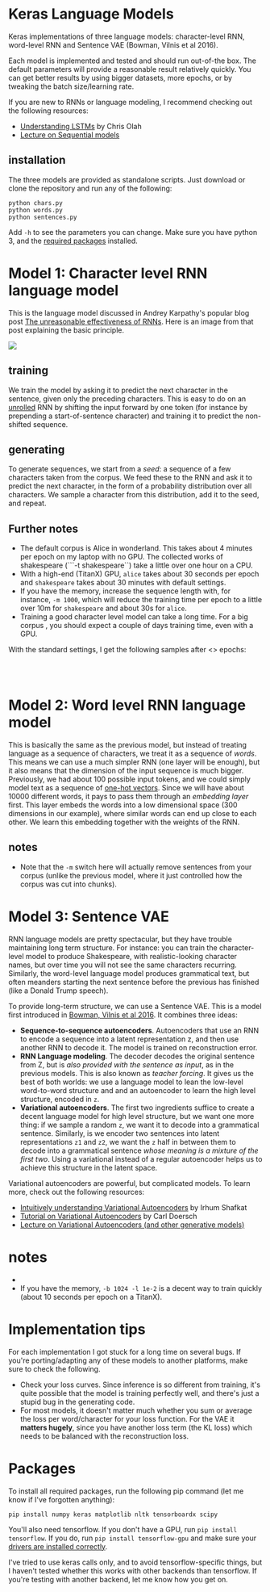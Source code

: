 # Keras Language Models
Keras implementations of three language models: character-level RNN, word-level RNN and Sentence VAE (Bowman, Vilnis et al 2016).

Each model is implemented and tested and should run out-of-the box. The default parameters will provide a reasonable result relatively quickly. You can get better results by using bigger datasets, more epochs, or by tweaking the batch size/learning rate.

If you are new to RNNs or language modeling, I recommend checking out the following resources:
* [Understanding LSTMs](http://colah.github.io/posts/2015-08-Understanding-LSTMs/) by Chris Olah
* [Lecture on Sequential models](https://youtu.be/h6j9wgHGnOk) 

## installation

The three models are provided as standalone scripts. Just download or clone the repository and run any of the following:
```
python chars.py
python words.py
python sentences.py
```
Add ```-h``` to see the parameters you can change. Make sure you have python 3, and the [required packages](#packages) installed. 

# Model 1: Character level RNN language model

This is the language model discussed in Andrey Karpathy's popular blog post [The unreasonable effectiveness of RNNs](http://karpathy.github.io/2015/05/21/rnn-effectiveness/). Here is an image from that post explaining the basic principle.

![](http://karpathy.github.io/assets/rnn/charseq.jpeg)

## training

We train the model by asking it to predict the next character in the sentence, given only the preceding characters. This is easy to do on an [unrolled](https://machinelearningmastery.com/rnn-unrolling/) RNN by shifting the input forward by one token (for instance by prepending a start-of-sentence character) and training it to predict the non-shifted sequence.

## generating

To generate sequences, we start from a _seed_: a sequence of a few characters taken from the corpus. We feed these to the RNN and ask it to predict the next character, in the form of a probability distribution over all characters. We sample a character from this distribution, add it to the seed, and repeat.

## Further notes

* The default corpus is Alice in wonderland. This takes about 4 minutes per epoch on my laptop with no GPU. The collected works of shakespeare (```-t shakespeare``) take a little over one hour on a CPU.
* With a high-end (TitanX) GPU, ```alice``` takes about 30 seconds per epoch and ```shakespeare``` takes about 30 minutes with default settings. 
* If you have the memory, increase the sequence length with, for instance, ```-m 1000```, which will reduce the training time per epoch to a little over 10m for ```shakespeare``` and about 30s for ```alice```.
* Training a good character level model can take a long time. For a big corpus , you should expect a couple of days training time, even with a GPU.
 
With the standard settings, I get the following samples after <> epochs:
 
 <pre>
 
 </pre>

# Model 2: Word level RNN language model

This is basically the same as the previous model, but instead of treating language as a sequence of characters, we treat it as a sequence of _words_. This means we can use a much simpler RNN (one layer will be enough), but it also means that the dimension of the input sequence is much bigger. Previously, we had about 100 possible input tokens, and we could simply model text as a sequence of [one-hot vectors](https://machinelearningmastery.com/why-one-hot-encode-data-in-machine-learning/). Since we will have about 10000 different words, it pays to pass them through an _embedding layer_ first. This layer embeds the words into a low dimensional space (300 dimensions in our example), where similar words can end up close to each other. We learn this embedding together with the weights of the RNN.

## notes

* Note that the ```-m``` switch here will actually remove sentences from your corpus (unlike the previous model, where it just controlled how the corpus was cut into chunks).

# Model 3: Sentence VAE

RNN language models are pretty spectacular, but they have trouble maintaining long term structure. For instance: you can train the character-level model to produce Shakespeare, with realistic-looking character names, but over time you will not see the same characters recurring. Similarly, the word-level language model produces grammatical text, but often meanders starting the next sentence before the previous has finished (like a Donald Trump speech).

To provide long-term structure, we can use a Sentence VAE. This is a model first introduced in [Bowman, Vilnis et al 2016](https://arxiv.org/abs/1511.06349). It combines three ideas:
* **Sequence-to-sequence autoencoders**. Autoencoders that use an RNN to encode a sequence into a latent representation z, and then use another RNN to decode it. The model is trained on reconstruction error.
* **RNN Language modeling**. The decoder decodes the original sentence from Z, but is _also provided with the sentence as input_, as in the previous models. This is also known as _teacher forcing_. It gives us the best of both worlds: we use a language model to lean the low-level word-to-word structure and and an autoencoder to learn the high level structure, encoded in ```z```.
* **Variational autoencoders**. The first two ingredients suffice to create a decent language model for high level structure, but we want one more thing: if we sample a random ```z```, we want it to decode into a grammatical sentence. Similarly, is we encoder two sentences into latent representations ```z1``` and ```z2```, we want the ```z``` half in between them to decode into a grammatical sentence _whose meaning is a mixture of the first two_. Using a variational instead of a regular autoencoder helps us to achieve this structure in the latent space.

Variational autoencoders are powerful, but complicated models. To learn more, check out the following resources:
* [Intuitively understanding Variational Autoencoders](https://towardsdatascience.com/intuitively-understanding-variational-autoencoders-1bfe67eb5daf) by Irhum Shafkat
* [Tutorial on Variational Autoencoders](https://arxiv.org/abs/1606.05908) by Carl Doersch
* [Lecture on Variational Autoencoders (and other generative models)](https://youtu.be/6N4zIx0ATME)

# notes

* 
* If you have the memory, ```-b 1024 -l 1e-2``` is a decent way to train quickly (about 10 seconds per epoch on a TitanX).

# Implementation tips

For each implementation I got stuck for a long time on several bugs. If you're porting/adapting any of these models to another platforms, make sure to check the following.

* Check your loss curves. Since inference is so different from training, it's quite possible that the model is training perfectly well, and there's just a stupid bug in the generating code.
* For most models, it doesn't matter much whether you sum or average the loss per word/character for your loss function. For the VAE it **matters hugely**, since you have another loss term (the KL loss) which needs to be balanced with the reconstruction loss.

# Packages

To install all required packages, run the following pip command (let me know if I've forgotten anything):

```pip install numpy keras matplotlib nltk tensorboardx scipy```

You'll also need tensorflow. If you don't have a GPU, run ```pip install tensorflow```. If you do, run  ```pip install tensorflow-gpu``` and make sure your [drivers are installed correctly](https://www.tensorflow.org/install/).

I've tried to use keras calls only, and to avoid tensorflow-specific things, but I haven't tested whether this works with other backends than tensorflow. If you're testing with another backend, let me know how you get on.  
